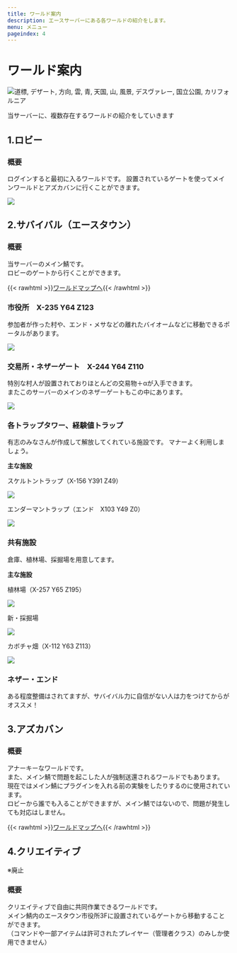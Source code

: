 ```yaml
---
title: ワールド案内
description: エースサーバーにある各ワールドの紹介をします。
menu: メニュー
pageindex: 4
---
```

# ワールド案内

<!--StartFragment-->

![道標, デザート, 方向, 雲, 青, 天国, 山, 風景, デスヴァレー, 国立公園, カリフォルニア](/img/スクリーンショット-2022-02-26-164830.png)

<!--EndFragment-->

当サーバーに、複数存在するワールドの紹介をしていきます

## 1.ロビー

### 概要

ログインすると最初に入るワールドです。
設置されているゲートを使ってメインワールドとアズカバンに行くことができます。

![](/img/2022-04-03_04.13.02.png)

## 2.サバイバル（エースタウン）

### 概要

当サーバーのメイン鯖です。\
ロビーのゲートから行くことができます。

{{< rawhtml >}}<a class="btn btn-primary rounded-pill px-5" href="http://main.mc.acecore.systems:5150/">ワールドマップへ</a>{{< /rawhtml >}}

### 市役所　X-235 Y64 Z123

参加者が作った村や、エンド・メサなどの離れたバイオームなどに移動できるポータルがあります。

![](/img/2021-06-26_13.12.40.png)

### 交易所・ネザーゲート　X-244 Y64 Z110

特別な村人が設置されておりほとんどの交易物＋αが入手できます。\
またこのサーバーのメインのネザーゲートもこの中にあります。

![](/img/2021-06-26_13.13.09.png)

### 各トラップタワー、経験値トラップ

有志のみなさんが作成して解放してくれている施設です。
マナーよく利用しましょう。

**主な施設**

スケルトントラップ（X-156 Y391 Z49）

![](/img/2021-06-26_13.15.11.png)

エンダーマントラップ（エンド　X103 Y49 Z0）

![](/img/2021-06-26_13.40.23.png)

### 共有施設

倉庫、植林場、採掘場を用意してます。

**主な施設**

植林場（X-257 Y65 Z195）

![](/img/2021-06-26_13.13.30.png)

新・採掘場

![](/img/71.png)

カボチャ畑（X-112 Y63 Z113）

![](/img/2021-06-26_14.32.53.png)

### ネザー・エンド

ある程度整備はされてますが、サバイバル力に自信がない人は力をつけてからがオススメ！

## 3.アズカバン

### 概要

アナーキーなワールドです。\
また、メイン鯖で問題を起こした人が強制送還されるワールドでもあります。\
現在ではメイン鯖にプラグインを入れる前の実験をしたりするのに使用されています。\
ロビーから誰でも入ることができますが、メイン鯖ではないので、問題が発生しても対応はしません。

{{< rawhtml >}}<a class="btn btn-primary rounded-pill px-5" href="http://azkaban.mc.acecore.systems:4154/">ワールドマップへ</a>{{< /rawhtml >}}

## 4.クリエイティブ

※廃止

### 概要

クリエイティブで自由に共同作業できるワールドです。\
メイン鯖内のエースタウン市役所3Fに設置されているゲートから移動することができます。\
（コマンドや一部アイテムは許可されたプレイヤー（管理者クラス）のみしか使用できません）